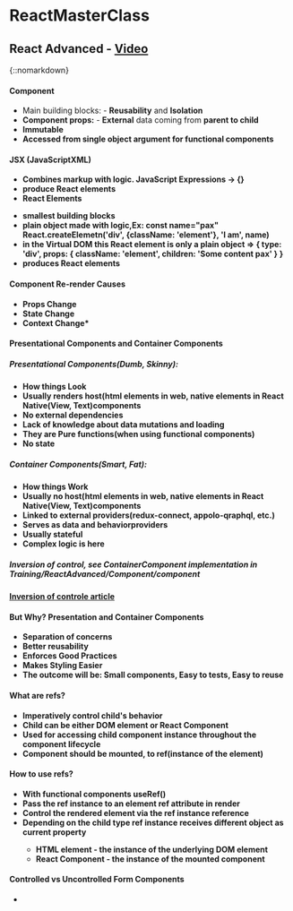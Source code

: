 # ReactMasterClass

## React Advanced - [Video](https://youtu.be/zlpYShDdY_c)

{::nomarkdown}
<h4>Component</h4>
<ul>
<li>Main building blocks: - <b>Reusability</b> and <b>Isolation</b></li>
 <li><b>Component props:</b> - <b>External</b> data coming from <b>parent to child<b>
 </li>
 <li><b>Immutable</b></li>
 <li>Accessed from <b>single object argument</b> for functional components</li>
</ul>

<h4>JSX (JavaScriptXML)</h4>
<ul>
    <li>Combines markup with logic. <b>JavaScript Expressions -> {}</b></li>
    <li>produce React elements</li>
    <li>React Elements</li>
</ul>
<ul>
    <li>smallest building blocks</li>
    <li>plain object made with logic,Ex: const name="pax" React.createElemetn('div', {className: 'element'}, 'I am', name) </li>
    <li>in the Virtual DOM this React element is only a plain object => { type: 'div', props: { className: 'element', children: 'Some content pax' } }</li>
    <li>produces React elements</li>
</ul>
</div>
<h4>Component Re-render Causes</h4>
<ul>
    <li>Props Change</li>
    <li>State Change</li>
    <li>Context Change*</li>
</ul>
<h4>Presentational Components and Container Components</h4>
<h5>Presentational Components(Dumb, Skinny):</h5>
<ul>
    <li>How things <b>Look</b></li>
    <li>Usually renders <b>host(html elements in web, native elements in React Native(View, Text)</b>components</li>
    <li>No external dependencies</li>
    <li>Lack of knowledge about <b>data mutations</b> and <b>loading</b></li>
    <li>They are Pure functions(when using functional components)</li>
    <li>No state</li>
</ul>
<h5>Container Components(Smart, Fat):</h5>
<ul>
    <li>How things <b>Work</b></li>
    <li>Usually no <b>host(html elements in web, native elements in React Native(View, Text)</b>components</li>
    <li>Linked to external providers(redux-connect, appolo-qraphql, etc.)</li>
    <li>Serves as <b>data</b> and <b>behavior</b>providers</li>
    <li>Usually stateful</li>
    <li>Complex logic is here</li>
</ul>
<h5>Inversion of control, see ContainerComponent implementation in Training/ReactAdvanced/Component/component</h5>
<a href="https://medium.com/@magnusjt/inversion-of-control-and-di-in-reactjs-and-redux-35161fcef847">Inversion of controle article
</a>
<h4>But Why? Presentation and Container Components</h4>
<ul>
    <li>Separation of concerns</li>
    <li>Better reusability</li>
    <li>Enforces Good Practices</li>
    <li>Makes Styling Easier</li>
    <li>The outcome will be: Small components, Easy to tests, Easy to reuse</li>
</ul>
<h4>What are refs?</h4>
<ul>
    <li>Imperatively control child's behavior</li>
    <li>Child can be either DOM element or React Component</li>
    <li>Used for accessing child component instance throughout the component lifecycle</li>
    <li>Component should be mounted, to ref(instance of the element)</li>
</ul>
<h4>How to use refs?</h4>
<ul>
    <li>With functional components useRef()</li>
    <li>Pass the ref instance to an element ref attribute in render</li>
    <li>Control the rendered element via the ref instance reference</li>
    <li>Depending on the child type ref instance receives different object as current property</li>
        <ul>
            <li>HTML element - the instance of the underlying DOM element</li>
            <li>React Component - the instance of the mounted component</li>
        </ul>
</ul>
<h4>Controlled vs Uncontrolled Form Components</h4>
<ul>
    <li></li>
</ul>
